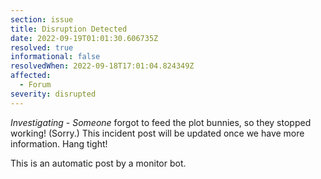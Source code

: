 ```yaml
---
section: issue
title: Disruption Detected
date: 2022-09-19T01:01:30.606735Z
resolved: true
informational: false
resolvedWhen: 2022-09-18T17:01:04.824349Z
affected:
  - Forum
severity: disrupted
---
```

*Investigating* - _Someone_ forgot to feed the plot bunnies, so they stopped working! (Sorry.) This incident post will be updated once we have more information. Hang tight!

This is an automatic post by a monitor bot.
        